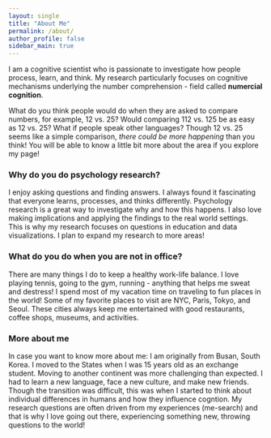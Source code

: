 ```yaml
---
layout: single
title: "About Me"
permalink: /about/
author_profile: false
sidebar_main: true
---
```


I am a cognitive scientist who is passionate to investigate how people process, learn, and think. My research particularly focuses on cognitive mechanisms underlying the number comprehension - field called **numercial cognition**. 

What do you think people would do when they are asked to compare numbers, for example, 12 vs. 25? Would comparing 112 vs. 125 be as easy as 12 vs. 25? What if people speak other languages? Though 12 vs. 25 seems like a simple comparison, *there could be more happening* than you think! You will be able to know a little bit more about the area if you explore my page! 
 
### Why do you do psychology research? 
I enjoy asking questions and finding answers. I always found it fascinating that everyone learns, processes, and thinks differently. Psychology research is a great way to investigate why and how this happens. I also love making implications and applying the findings to the real world settings. This is why my research focuses on questions in education and data visualizations. I plan to expand my research to more areas! 

### What do you do when you are not in office? 
There are many things I do to keep a healthy work-life balance. I love playing tennis, going to the gym, running - anything that helps me sweat and destress! I spend most of my vacation time on traveling to fun places in the world! Some of my favorite places to visit are NYC, Paris, Tokyo, and Seoul. These  cities always keep me entertained with good restaurants, coffee shops, museums, and activities. 

### More about me
In case you want to know more about me: I am originally from Busan, South Korea. I moved to the States when I was 15 years old as an exchange student. Moving to another continent was more challenging than expected. I had to learn a new language, face a new culture, and make new friends. Though the transition was difficult, this was when I started to think about individual differences in humans and how they influence cogntion. My research questions are often driven from my experiences (me-search) and that is why I love going out there, experiencing something new, throwing questions to the world! 